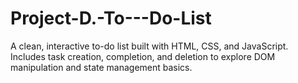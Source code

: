 # Project-D.-To---Do-List
A clean, interactive to-do list built with HTML, CSS, and JavaScript. Includes task creation, completion, and deletion to explore DOM manipulation and state management basics.

